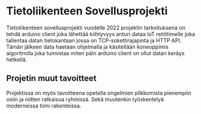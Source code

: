 # Tietoliikenteen Sovellusprojekti

Tietoliikenteen sovellusprojekti vuodelle 2022 projektin tarkoituksena on tehdä arduino client joka lähettää kiihtyvyys anturi dataa IoT reitittimelle joka tallentaa datan tietokantaan jossa on TCP-sokettirajapinta ja HTTP API. Tämän jälkeen data haetaan ohjelmalla ja käsitellään koneoppimis algoritmilla joka tunnistaa miten päin arduino client on ollut datan keräys hetkellä.

## Projetin muut tavoitteet
Projektissa on myös tavoitteena opetella ongelmien pilkkomista pienempiin osiin ja niitten ratkaisua ryhmissä. Sekä muutenkin työskentelyä moderneissa tiimi rakenteissa.
